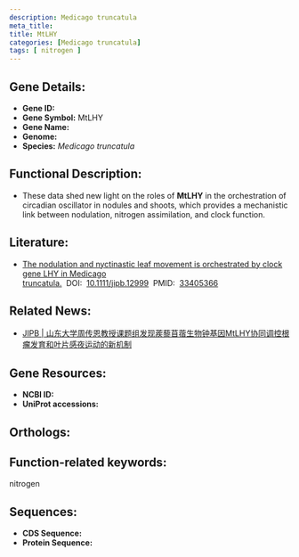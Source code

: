 ```yaml
---
description: Medicago truncatula
meta_title:
title: MtLHY
categories: [Medicago truncatula]
tags: [ nitrogen ]
---
```


## Gene Details:
- **Gene ID:**	[]()
- **Gene Symbol:** MtLHY
- **Gene Name:** 
- **Genome:** []()
- **Species:** *Medicago truncatula*

## Functional Description:
   - These data shed new light on the roles of **MtLHY** in the orchestration of circadian oscillator in nodules and shoots, which provides a mechanistic link between nodulation, nitrogen assimilation, and clock function.

## Literature:
   - [The nodulation and nyctinastic leaf movement is orchestrated by clock gene LHY in Medicago truncatula.]( https://onlinelibrary.wiley.com/doi/full/10.1111/jipb.12999)&nbsp;&nbsp;DOI:&nbsp;&nbsp;[10.1111/jipb.12999](https://onlinelibrary.wiley.com/doi/full/10.1111/jipb.12999)&nbsp;&nbsp;PMID:&nbsp;&nbsp;[33405366](https://pubmed.ncbi.nlm.nih.gov/33405366/)

## Related News:
   - [JIPB | 山东大学周传恩教授课题组发现蒺藜苜蓿生物钟基因MtLHY协同调控根瘤发育和叶片感夜运动的新机制](https://mp.weixin.qq.com/s?__biz=Mzg3MDEwNDEyMg==&mid=2247493728&idx=5&sn=51350a1b4700dcf2ad674674170d486a&chksm=ce904535f9e7cc23a4259fabcbd4bac6fd26eeb37707e4f7575aad70557d0b7f7cdcd0579497&scene=27#wechat_redirect)

## Gene Resources:
- **NCBI ID:** [](https://www.ncbi.nlm.nih.gov/gene/?term=)
- **UniProt accessions:** [](https://www.uniprot.org/uniprotkb//entry)

## Orthologs:


## Function-related keywords:
nitrogen

## Sequences:
- **CDS Sequence:**
- **Protein Sequence:**
